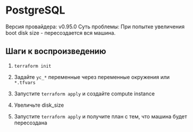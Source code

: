 # PostgreSQL

Версия провайдера: v0.95.0
Суть проблемы: При попытке увеличения boot disk size - пересоздается вся машина.
## Шаги к воспроизведению

1. `terraform init`
2. Задайте `yc_*` переменные через переменные окружения или `*.tfvars`
3. Запустите `terraform apply` и создайте compute instance
4. Увеличьте disk_size

5. Запустите `terraform apply` и получите план с тем, что машина будет пересоздана

